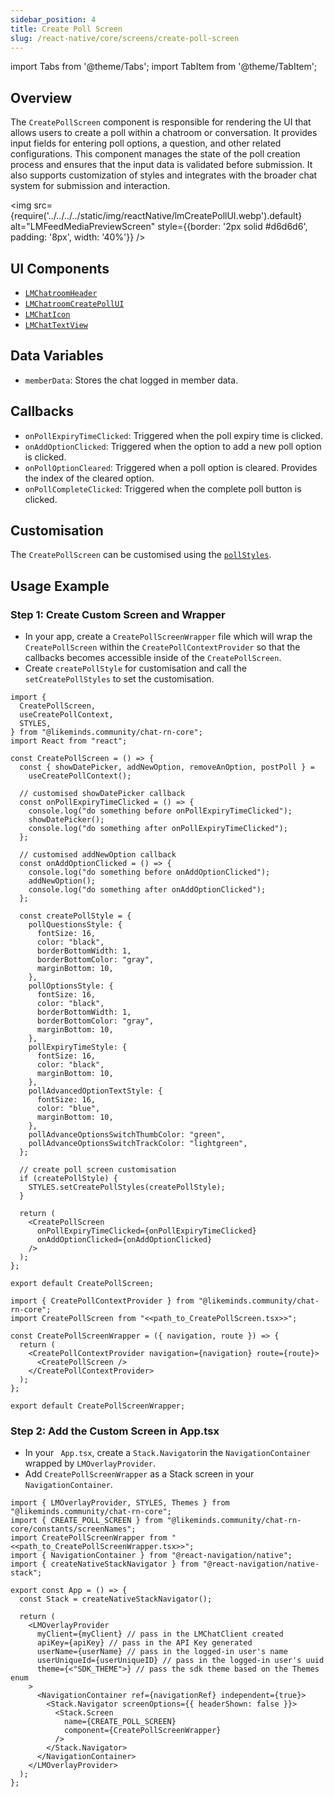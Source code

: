```yaml
---
sidebar_position: 4
title: Create Poll Screen
slug: /react-native/core/screens/create-poll-screen
---
```


import Tabs from '@theme/Tabs';
import TabItem from '@theme/TabItem';

## Overview

The `CreatePollScreen` component is responsible for rendering the UI that allows users to create a poll within a chatroom or conversation. It provides input fields for entering poll options, a question, and other related configurations. This component manages the state of the poll creation process and ensures that the input data is validated before submission. It also supports customization of styles and integrates with the broader chat system for submission and interaction.

<img
src={require('../../../../static/img/reactNative/lmCreatePollUI.webp').default}
alt="LMFeedMediaPreviewScreen"
style={{border: '2px solid #d6d6d6', padding: '8px', width: '40%'}}
/>

## UI Components

- [`LMChatroomHeader`](../Components/Chatroom/LMChatroomHeader.md)
- [`LMChatroomCreatePollUI`](../Components/Poll/LMChatroomCreatePoll.md)
- [`LMChatIcon`](../Components/Fundamentals/icon.md)
- [`LMChatTextView`](../Components/Fundamentals/text_view.md)

## Data Variables

- `memberData`: Stores the chat logged in member data.

## Callbacks

- `onPollExpiryTimeClicked`: Triggered when the poll expiry time is clicked.
- `onAddOptionClicked`: Triggered when the option to add a new poll option is clicked.
- `onPollOptionCleared`: Triggered when a poll option is cleared. Provides the index of the cleared option.
- `onPollCompleteClicked`: Triggered when the complete poll button is clicked.

## Customisation

The `CreatePollScreen` can be customised using the [`pollStyles`](../Components/Poll/LMChatroomCreatePoll.md/#customisation).

## Usage Example

### Step 1: Create Custom Screen and Wrapper

- In your app, create a `CreatePollScreenWrapper` file which will wrap the `CreatePollScreen` within the `CreatePollContextProvider` so that the callbacks becomes accessible inside of the `CreatePollScreen`.
- Create `createPollStyle` for customisation and call the `setCreatePollStyles` to set the customisation.

<Tabs>
<TabItem value="CreatePollScreen" label="CreatePollScreen">

```tsx
import {
  CreatePollScreen,
  useCreatePollContext,
  STYLES,
} from "@likeminds.community/chat-rn-core";
import React from "react";

const CreatePollScreen = () => {
  const { showDatePicker, addNewOption, removeAnOption, postPoll } =
    useCreatePollContext();

  // customised showDatePicker callback
  const onPollExpiryTimeClicked = () => {
    console.log("do something before onPollExpiryTimeClicked");
    showDatePicker();
    console.log("do something after onPollExpiryTimeClicked");
  };

  // customised addNewOption callback
  const onAddOptionClicked = () => {
    console.log("do something before onAddOptionClicked");
    addNewOption();
    console.log("do something after onAddOptionClicked");
  };

  const createPollStyle = {
    pollQuestionsStyle: {
      fontSize: 16,
      color: "black",
      borderBottomWidth: 1,
      borderBottomColor: "gray",
      marginBottom: 10,
    },
    pollOptionsStyle: {
      fontSize: 16,
      color: "black",
      borderBottomWidth: 1,
      borderBottomColor: "gray",
      marginBottom: 10,
    },
    pollExpiryTimeStyle: {
      fontSize: 16,
      color: "black",
      marginBottom: 10,
    },
    pollAdvancedOptionTextStyle: {
      fontSize: 16,
      color: "blue",
      marginBottom: 10,
    },
    pollAdvanceOptionsSwitchThumbColor: "green",
    pollAdvanceOptionsSwitchTrackColor: "lightgreen",
  };

  // create poll screen customisation
  if (createPollStyle) {
    STYLES.setCreatePollStyles(createPollStyle);
  }

  return (
    <CreatePollScreen
      onPollExpiryTimeClicked={onPollExpiryTimeClicked}
      onAddOptionClicked={onAddOptionClicked}
    />
  );
};

export default CreatePollScreen;
```

</TabItem>
<TabItem value="CreatePollScreenWrapper" label="CreatePollScreenWrapper">

```tsx
import { CreatePollContextProvider } from "@likeminds.community/chat-rn-core";
import CreatePollScreen from "<<path_to_CreatePollScreen.tsx>>";

const CreatePollScreenWrapper = ({ navigation, route }) => {
  return (
    <CreatePollContextProvider navigation={navigation} route={route}>
      <CreatePollScreen />
    </CreatePollContextProvider>
  );
};

export default CreatePollScreenWrapper;
```

</TabItem>
</Tabs>

### Step 2: Add the Custom Screen in App.tsx

- In your ` App.tsx`, create a `Stack.Navigator`in the `NavigationContainer` wrapped by `LMOverlayProvider`.
- Add `CreatePollScreenWrapper` as a Stack screen in your `NavigationContainer`.

```tsx title="App.tsx"
import { LMOverlayProvider, STYLES, Themes } from "@likeminds.community/chat-rn-core";
import { CREATE_POLL_SCREEN } from "@likeminds.community/chat-rn-core/constants/screenNames";
import CreatePollScreenWrapper from "<<path_to_CreatePollScreenWrapper.tsx>>";
import { NavigationContainer } from "@react-navigation/native";
import { createNativeStackNavigator } from "@react-navigation/native-stack";

export const App = () => {
  const Stack = createNativeStackNavigator();

  return (
    <LMOverlayProvider
      myClient={myClient} // pass in the LMChatClient created
      apiKey={apiKey} // pass in the API Key generated
      userName={userName} // pass in the logged-in user's name
      userUniqueId={userUniqueID} // pass in the logged-in user's uuid
      theme={<"SDK_THEME">} // pass the sdk theme based on the Themes enum
    >
      <NavigationContainer ref={navigationRef} independent={true}>
        <Stack.Navigator screenOptions={{ headerShown: false }}>
          <Stack.Screen
            name={CREATE_POLL_SCREEN}
            component={CreatePollScreenWrapper}
          />
        </Stack.Navigator>
      </NavigationContainer>
    </LMOverlayProvider>
  );
};
```
